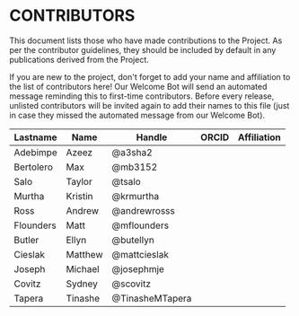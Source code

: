# CONTRIBUTORS

This document lists those who have made contributions to the Project.
As per the contributor guidelines, they should be included by default in any publications derived from the Project.

If you are new to the project, don't forget to add your name and affiliation to the list of contributors here! Our Welcome Bot will send an automated message reminding this to first-time contributors.
Before every release, unlisted contributors will be invited again to add their names to this file (just in case they missed the automated message from our Welcome Bot).

| **Lastname** | **Name** | **Handle** | **ORCID** | **Affiliation** |
| --- | --- | --- | --- | --- |
| Adebimpe | Azeez | @a3sha2 |  |  |
| Bertolero | Max | @mb3152 |  |  |
| Salo | Taylor | @tsalo |  |  |
| Murtha | Kristin | @krmurtha |  |  |
| Ross | Andrew | @andrewrosss |  |  |
| Flounders | Matt | @mflounders |  |  |
| Butler | Ellyn | @butellyn |  |  |
| Cieslak | Matthew | @mattcieslak |  |  |
| Joseph | Michael | @josephmje |  |  |
| Covitz | Sydney | @scovitz |  |  |
| Tapera | Tinashe | @TinasheMTapera |  |  |
